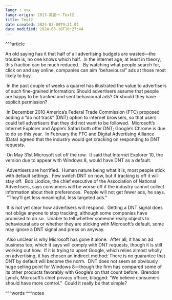 ```yaml
---
langr : xxx
langr-origin: 2013-英语一-Text2
title: Text2
date created: 2024-03-09T9:31:04
date modified: 2024-03-18T10:27:44
---
```


^^^article

An old saying has it that half of all advertising budgets are wasted—the trouble is, no one knows which half.  In the internet age, at least in theory, this fraction can be much reduced.   By watching what people search for, click on and say online, companies can aim “behavioural” ads at those most likely to buy.

 In the past couple of weeks a quarrel has illustrated the value to advertisers of such fine-grained information: Should advertisers assume that people are happy to be tracked and sent behavioural ads? Or should they have explicit permission?

 In December 2010 America’s Federal Trade Commission (FTC) proposed adding a “do not track” (DNT) option to internet browsers, so that users could tell advertisers that they did not want to be followed.  Microsoft’s Internet Explorer and Apple’s Safari both offer DNT; Google’s Chrome is due to do so this year.  In February the FTC and Digital Advertising Alliance (Data) agreed that the industry would get cracking on responding to DNT requests.

 On May 31st Microsoft set off the row.  It said that Internet Explorer 10, the version due to appear with Windows 8, would have DNT as a default.

 Advertisers are horrified.  Human nature being what it is, most people stick with default settings.  Few switch DNT on now, but if tracking is off it will stay off.  Bob Liodice, the chief executive of the Association of National Advertisers, says consumers will be worse off if the industry cannot collect information about their preferences.  People will not get fewer ads, he says.  “They’ll get less meaningful, less targeted ads.”

 It is not yet clear how advertisers will respond.  Getting a DNT signal does not oblige anyone to stop tracking, although some companies have promised to do so.  Unable to tell whether someone really objects to behavioural ads or whether they are sticking with Microsoft’s default, some may ignore a DNT signal and press on anyway.

 Also unclear is why Microsoft has gone it alone.  After all, it has an ad business too, which it says will comply with DNT requests, though it is still working out how.  If it is trying to upset Google, which relies almost wholly on advertising, it has chosen an indirect method: There is no guarantee that DNT by default will become the norm.  DNT does not seem an obviously huge selling point for Windows 8—though the firm has compared some of its other products favorably with Google’s on that count before.  Brendon Lynch, Microsoft’s chief privacy officer, blogged: “We believe consumers should have more control.”  Could it really be that simple?




^^^words
^^^notes
